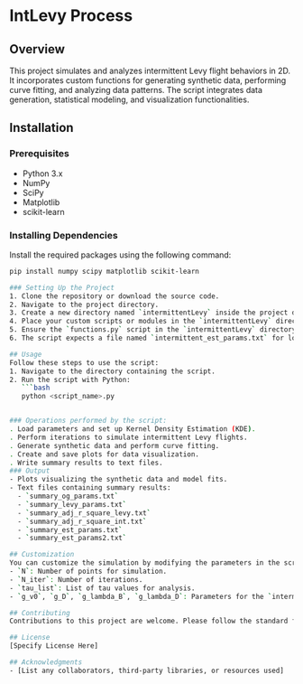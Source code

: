 # IntLevy Process


## Overview
This project simulates and analyzes intermittent Levy flight behaviors in 2D. It incorporates custom functions for generating synthetic data, performing curve fitting, and analyzing data patterns. The script integrates data generation, statistical modeling, and visualization functionalities.

## Installation

### Prerequisites
- Python 3.x
- NumPy
- SciPy
- Matplotlib
- scikit-learn

### Installing Dependencies
Install the required packages using the following command:
```bash
pip install numpy scipy matplotlib scikit-learn

### Setting Up the Project
1. Clone the repository or download the source code.
2. Navigate to the project directory.
3. Create a new directory named `intermittentLevy` inside the project directory.
4. Place your custom scripts or modules in the `intermittentLevy` directory.
5. Ensure the `functions.py` script in the `intermittentLevy` directory contains all the necessary custom functions. The script should define functions like `intermittent2`, `levy_flight_2D_2`, `load_parameters`, `setup_kde`, `perform_iterations`, `mom4_serg_log`, `to_optimize_mom4_serg_log`, `to_optimize_mom22_4_diff_serg_log`, and `mom22_4_diff_serg_log`.
6. The script expects a file named `intermittent_est_params.txt` for loading parameters. Ensure this file is placed in a location accessible by the script.

## Usage
Follow these steps to use the script:
1. Navigate to the directory containing the script.
2. Run the script with Python:
   ```bash
   python <script_name>.py


### Operations performed by the script:
. Load parameters and set up Kernel Density Estimation (KDE).
. Perform iterations to simulate intermittent Levy flights.
. Generate synthetic data and perform curve fitting.
. Create and save plots for data visualization.
. Write summary results to text files.
### Output
- Plots visualizing the synthetic data and model fits.
- Text files containing summary results:
  - `summary_og_params.txt`
  - `summary_levy_params.txt`
  - `summary_adj_r_square_levy.txt`
  - `summary_adj_r_square_int.txt`
  - `summary_est_params.txt`
  - `summary_est_params2.txt`

## Customization
You can customize the simulation by modifying the parameters in the script, such as:
- `N`: Number of points for simulation.
- `N_iter`: Number of iterations.
- `tau_list`: List of tau values for analysis.
- `g_v0`, `g_D`, `g_lambda_B`, `g_lambda_D`: Parameters for the `intermittent2` function.

## Contributing
Contributions to this project are welcome. Please follow the standard fork and pull request workflow.

## License
[Specify License Here]

## Acknowledgments
- [List any collaborators, third-party libraries, or resources used]
